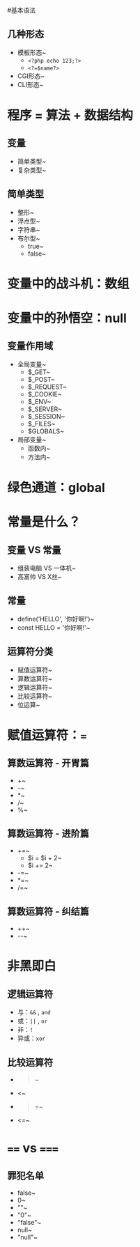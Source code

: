 #基本语法
## 几种形态
+ 模板形态~
	+ `<?php echo 123;?>`
	+ `<?=$name?>`
+ CGI形态~
+ CLI形态~

# 程序 = 算法 + 数据结构

## 变量
+ 简单类型~
+ 复杂类型~

## 简单类型
+ 整形~
+ 浮点型~
+ 字符串~
+ 布尔型~
	+ true~
	+ false~

# 变量中的战斗机：数组

# 变量中的孙悟空：null

## 变量作用域
+ 全局变量~
	+ $_GET~
	+ $_POST~
	+ $_REQUEST~
	+ $_COOKIE~
	+ $_ENV~
	+ $_SERVER~
	+ $_SESSION~
	+ $_FILES~
	+ $GLOBALS~
+ 局部变量~
	+ 函数内~
	+ 方法内~

# 绿色通道：global

# 常量是什么？

## 变量 VS 常量
+ 组装电脑 VS 一体机~
+ 高富帅 VS X丝~

## 常量
+ define('HELLO', '你好啊!')~
+ const HELLO = '你好啊!'~

## 运算符分类
+ 赋值运算符~
+ 算数运算符~
+ 逻辑运算符~
+ 比较运算符~
+ 位运算~

# 赋值运算符：`=`
## 算数运算符 - 开胃篇
+ +~
+ -~
+ *~
+ /~
+ %~

## 算数运算符 - 进阶篇
+ +=~
	+ $i = $i + 2~
	+ $i += 2~
+ -=~
+ *=~
+ /=~

## 算数运算符 - 纠结篇
+ ++~
+ --~

# 非黑即白

## 逻辑运算符
+ 与：`&&` , `and`
+ 或：`||` , `or`
+ 非：`!`
+ 异或：`xor`

## 比较运算符
+ >~
+ <~
+ >=~
+ <=~

# `==` vs `===`

## 罪犯名单
+ false~
+ 0~
+ ""~
+ "0"~
+ "false"~
+ null~
+ "null"~